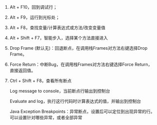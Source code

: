 1. Alt + F10，回到调试行；
2. Alt + F9，运行到光标处；
3. Alt + F8，查找变量/计算表达式或方法/改变变量值
4. Alt + Shift + F7，智能步入，选择某个方法直接进入
5. Drop Frame (默认无)：回退断点，在调用栈Frames对方法右键选择Drop Frame。
6. Force Return：中断Bug，在调用栈Frames对方法右键选择Force Return，直接返回值。
7. Ctrl + Shift + F8，查看所有断点

    Log message to console，当前断点行输出到控制台
    
    Evaluate and log，执行这行代码时计算表达式的值，并输出到控制台
    
    Java Exception Breakpoints：异常断点，设置后可以定位到出现异常的行。可以设置针对哪些异常，或者全部异常